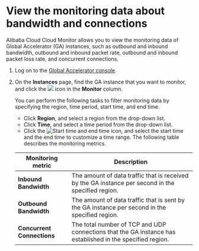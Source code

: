 # View the monitoring data about bandwidth and connections

Alibaba Cloud Cloud Monitor allows you to view the monitoring data of Global Accelerator \(GA\) instances, such as outbound and inbound bandwidth, outbound and inbound packet rate, outbound and inbound packet loss rate, and concurrent connections.

1.  Log on to the [Global Accelerator console](https://ga.console.aliyun.com/list).

2.  On the **Instances** page, find the GA instance that you want to monitor, and click the ![](https://static-aliyun-doc.oss-cn-hangzhou.aliyuncs.com/assets/img/en-US/7871827951/p76239.png) icon in the **Monitor** column.

    You can perform the following tasks to filter monitoring data by specifying the region, time period, start time, and end time.

    -   Click **Region**, and select a region from the drop-down list.
    -   Click **Time**, and select a time period from the drop-down list.
    -   Click the ![Start time and end time](https://static-aliyun-doc.oss-cn-hangzhou.aliyuncs.com/assets/img/en-US/9622274951/p77022.png) icon, and select the start time and the end time to customize a time range.
    The following table describes the monitoring metrics.

    |Monitoring metric|Description|
    |-----------------|-----------|
    |**Inbound Bandwidth**|The amount of data traffic that is received by the GA instance per second in the specified region.|
    |**Outbound Bandwidth**|The amount of data traffic that is sent by the GA instance per second in the specified region.|
    |**Concurrent Connections**|The total number of TCP and UDP connections that the GA instance has established in the specified region.|


